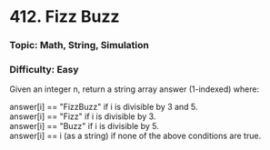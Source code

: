 # 412. Fizz Buzz

### Topic: Math, String, Simulation
### Difficulty: Easy


Given an integer n, return a string array answer (1-indexed) where:

answer[i] == "FizzBuzz" if i is divisible by 3 and 5.  
answer[i] == "Fizz" if i is divisible by 3.  
answer[i] == "Buzz" if i is divisible by 5.  
answer[i] == i (as a string) if none of the above conditions are true.
